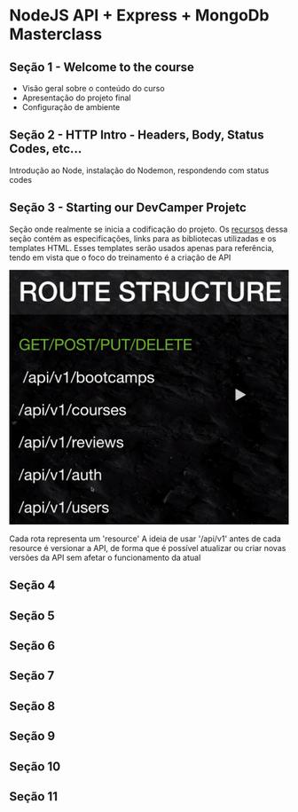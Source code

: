 # NodeJS API + Express + MongoDb Masterclass

## Seção 1 - Welcome to the course

- Visão geral sobre o conteúdo do curso
- Apresentação do projeto final
- Configuração de ambiente

## Seção 2 - HTTP Intro - Headers, Body, Status Codes, etc...

Introdução ao Node, instalação do Nodemon, respondendo com status codes

## Seção 3 - Starting our DevCamper Projetc

Seção onde realmente se inicia a codificação do projeto.
Os [recursos](devcamper_project_resourcer) dessa seção contém as especificações, links para as bibliotecas utilizadas e os templates HTML. Esses templates serão usados apenas para referência, tendo em vista que o foco do treinamento é a criação de API

![Estrutura de rotas](2021-03-04-09-27-26.png)

Cada rota representa um 'resource'
A ideia de usar '/api/v1' antes de cada resource é versionar a API, de forma que é possível atualizar
ou criar novas versões da API sem afetar o funcionamento da atual

## Seção 4

## Seção 5

## Seção 6

## Seção 7

## Seção 8

## Seção 9

## Seção 10

## Seção 11
